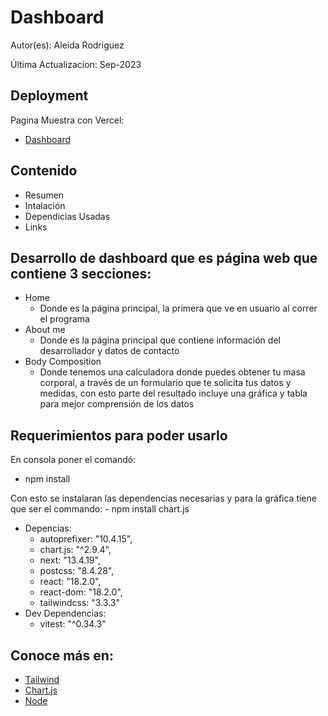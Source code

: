 ﻿# Dashboard

 Autor(es): Aleida Rodriguez
 
 Última Actualizacion: Sep-2023

## Deployment
Pagina Muestra con Vercel:
 - [Dashboard](https://practica-web-2-6y6z-git-main-aleidarodri.vercel.app/)
 

## Contenido
  - Resumen
  - Intalación
  - Dependicias Usadas
  - Links

## Desarrollo de dashboard que es página web que contiene 3 secciones:
- Home 
  - Donde es la página principal, la primera que ve en usuario al correr el programa
- About me
  - Donde es la página principal que contiene información del desarrollador y datos de contacto
- Body Composition 
  - Donde tenemos una calculadora donde puedes obtener tu masa corporal, a través de un formulario que te solicita tus datos y medidas, con esto parte del resultado incluye una gráfica y tabla para mejor comprensión de los datos
  

## Requerimientos para poder usarlo 
En consola poner el comandó:
 - npm install
   
Con esto se instalaran las dependencias necesarias y para la gráfica tiene que ser el commando:
    - npm install chart.js
- Depencias:
  - autoprefixer: "10.4.15",
  - chart.js: "^2.9.4",
  - next: "13.4.19",
  - postcss: "8.4.28",
  - react: "18.2.0",
  - react-dom: "18.2.0",
  - tailwindcss: "3.3.3"
- Dev Dependencias:
  - vitest: "^0.34.3"

## Conoce más en:
  - [Tailwind](https://tailwindcss.com/)
  - [Chart.js](https://www.chartjs.org/)
  - [Node](https://nodejs.org/es)


